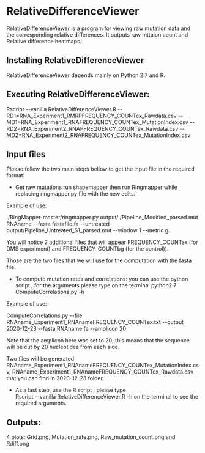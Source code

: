 
# RelativeDifferenceViewer

RelativeDifferenceViewer is a program for viewing raw mutation data and the corresponding relative differences.
It outputs raw mttaion count and Relative difference heatmaps.

## Installing RelativeDifferenceViewer

 RelativeDifferenceViewer depends mainly on Python 2.7 and R.

## Executing RelativeDifferenceViewer:

Rscript --vanilla RelativeDifferenceViewer.R --RD1=RNA_Experiment1_RMRPFREQUENCY_COUNTex_Rawdata.csv  --MD1=RNA_Experiment1_RNAFREQUENCY_COUNTex_MutationIndex.csv  --RD2=RNA_Experiment2_RNAPFREQUENCY_COUNTex_Rawdata.csv  --MD2=RNA_Experiment2_RNAFREQUENCY_COUNTex_MutationIndex.csv

## Input files

Please follow the two main steps bellow to get the input file in the required format:

  - Get raw mutations
  run shapemapper then run  Ringmapper while replacing ringmapper.py file with the new edits.
  
Example of use:

./RingMapper-master/ringmapper.py output/ /Pipeline_Modified_parsed.mut  RNAname  --fasta  fastafile.fa    --untreated  output/Pipeline_Untreated_$1_parsed.mut  --window 1 --metric g

You will notice  2 additional  files that will appear  FREQUENCY_COUNTex (for DMS experiment) and  FREQUENCY_COUNTbg (for the control)).

Those are the two files that we will use for the computation with the fasta file.


  - To compute mutation rates and correlations: you can use the python script , for the arguments  please type on the terminal  python2.7 ComputeCorrelations.py -h 
  
Example of use:

ComputeCorrelations.py --file RNAname_Experiment1_RNAnameFREQUENCY_COUNTex.txt --output 2020-12-23 --fasta  RNAname.fa --amplicon 20

Note that the amplicon here was set to 20; this means that the sequence will be cut by 20 nucleotides from each side.

Two files will be generated  RNAname_Experiment1_RNAnameFREQUENCY_COUNTex_MutationIndex.csv, RNAname_Experiment1_RNAnameFREQUENCY_COUNTex_Rawdata.csv that you can find in 2020-12-23 folder.

  - As a last step, use the R script , please type  
   Rscript  --vanilla RelativeDifferenceViewer.R -h on the terminal to see the required arguments.


## Outputs:
4 plots: 
Grid.png, Mutation_rate.png, Raw_mutation_count.png and Rdiff.png

